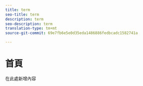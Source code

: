 ```yaml
---
title: term
seo-title: term
description: term
seo-description: term
translation-type: tm+mt
source-git-commit: 69e7fb6e5e0d35eda1486886fedbcadc1582741a

---
```



# 首頁

在此處新增內容